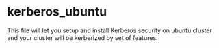 # kerberos_ubuntu
This file will let you setup and install Kerberos security on ubuntu cluster and your cluster will be kerberized by set of features.
